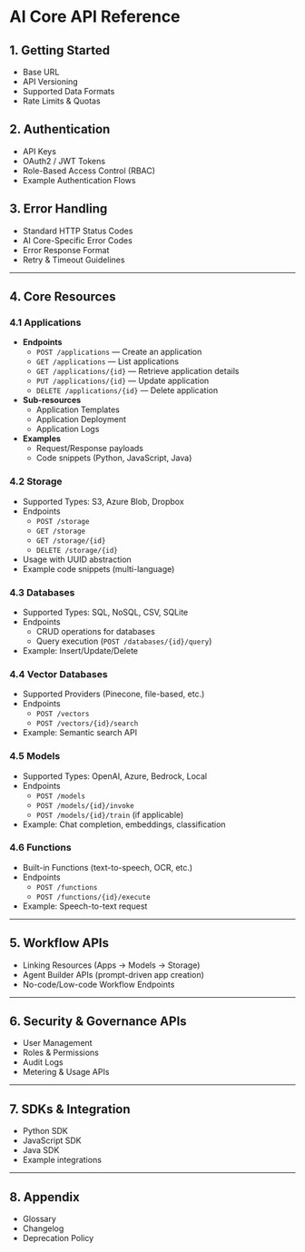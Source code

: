 # AI Core API Reference

## 1. Getting Started
- Base URL
- API Versioning
- Supported Data Formats
- Rate Limits & Quotas

## 2. Authentication
- API Keys
- OAuth2 / JWT Tokens
- Role-Based Access Control (RBAC)
- Example Authentication Flows

## 3. Error Handling
- Standard HTTP Status Codes
- AI Core-Specific Error Codes
- Error Response Format
- Retry & Timeout Guidelines

---

## 4. Core Resources

### 4.1 Applications
- **Endpoints**
  - `POST /applications` — Create an application
  - `GET /applications` — List applications
  - `GET /applications/{id}` — Retrieve application details
  - `PUT /applications/{id}` — Update application
  - `DELETE /applications/{id}` — Delete application
- **Sub-resources**
  - Application Templates
  - Application Deployment
  - Application Logs
- **Examples**
  - Request/Response payloads
  - Code snippets (Python, JavaScript, Java)

### 4.2 Storage
- Supported Types: S3, Azure Blob, Dropbox
- Endpoints
  - `POST /storage`
  - `GET /storage`
  - `GET /storage/{id}`
  - `DELETE /storage/{id}`
- Usage with UUID abstraction
- Example code snippets (multi-language)

### 4.3 Databases
- Supported Types: SQL, NoSQL, CSV, SQLite
- Endpoints
  - CRUD operations for databases
  - Query execution (`POST /databases/{id}/query`)
- Example: Insert/Update/Delete

### 4.4 Vector Databases
- Supported Providers (Pinecone, file-based, etc.)
- Endpoints
  - `POST /vectors`
  - `POST /vectors/{id}/search`
- Example: Semantic search API

### 4.5 Models
- Supported Types: OpenAI, Azure, Bedrock, Local
- Endpoints
  - `POST /models`
  - `POST /models/{id}/invoke`
  - `POST /models/{id}/train` (if applicable)
- Example: Chat completion, embeddings, classification

### 4.6 Functions
- Built-in Functions (text-to-speech, OCR, etc.)
- Endpoints
  - `POST /functions`
  - `POST /functions/{id}/execute`
- Example: Speech-to-text request

---

## 5. Workflow APIs
- Linking Resources (Apps → Models → Storage)
- Agent Builder APIs (prompt-driven app creation)
- No-code/Low-code Workflow Endpoints

---

## 6. Security & Governance APIs
- User Management
- Roles & Permissions
- Audit Logs
- Metering & Usage APIs

---

## 7. SDKs & Integration
- Python SDK
- JavaScript SDK
- Java SDK
- Example integrations

---

## 8. Appendix
- Glossary
- Changelog
- Deprecation Policy


